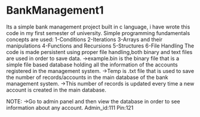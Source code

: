 # BankManagement1
Its a simple bank management project built in c language, i have wrote this code in my first semester of university.
Simple programming fundamentals concepts are used:
1-Conditions
2-Iterations
3-Arrays and their manipulations
4-Functions and Recursions
5-Structures
6-File Handling
The code is made persistent using proper file handling,both binary and text files are used in order to save data.
->example.bin is the binary file that is a simple file based database holding all the information of the accounts registered in the management system.
->Temp is .txt file that is used to save the number of records/accounts in the main database of the bank management system.
->This number of records is updated every time a new account is created in the main database.

NOTE:
->Go to admin panel and then view the database in order to see information about any account.
Admin_id:111
Pin:121
